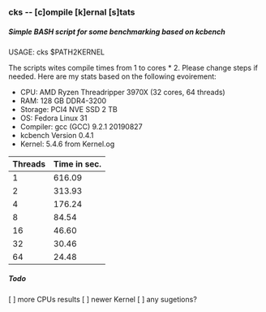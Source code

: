 ### cks -- [c]ompile [k]ernal [s]tats
##### Simple BASH script for some benchmarking based on kcbench

USAGE: cks $PATH2KERNEL

The scripts wites compile times from 1 to cores * 2. Please change steps if needed. Here are my stats based on the following evoirement:

- CPU: AMD Ryzen Threadripper 3970X (32 cores, 64 threads)
- RAM: 128 GB DDR4-3200
- Storage: PCI4 NVE SSD 2 TB
- OS: Fedora Linux 31
- Compiler: gcc (GCC) 9.2.1 20190827
- kcbench Version 0.4.1
- Kernel: 5.4.6 from Kernel.og


|Threads|Time in sec.|
|-------|------------|
|1      |616.09
|2      |313.93
|4      |176.24
|8      |84.54
|16     |46.60
|32     |30.46
|64     |24.48


##### Todo
[ ] more CPUs results
[ ] newer Kernel
[ ] any sugetions?
